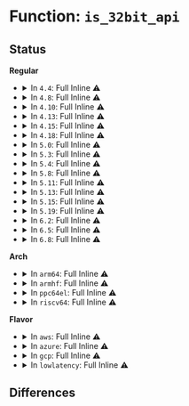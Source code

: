 # Function: <code>is_32bit_api</code>

## Status
<b>Regular</b>
<ul>
<li>
<details>
<summary>In <code>4.4</code>: Full Inline ⚠️</summary>

**Collision:** Unique Static

**Inline:** Full

**Transformation:** False

**Instances:**

```
In fs/ext4/dir.c (ffffffff81290a44)
Location: fs/ext4/dir.c:276
Inline: True
Inline callers:
  - fs/ext4/dir.c:ext4_dir_llseek
  - fs/ext4/dir.c:call_filldir
  - fs/ext4/dir.c:ext4_readdir
  - fs/ext4/dir.c:ext4_readdir
  - fs/ext4/dir.c:ext4_readdir
  - fs/ext4/dir.c:ext4_readdir
  - fs/ext4/dir.c:ext4_readdir
  - fs/ext4/dir.c:ext4_readdir
```
</details>
</li>
<li>
<details>
<summary>In <code>4.8</code>: Full Inline ⚠️</summary>

**Collision:** Unique Static

**Inline:** Full

**Transformation:** False

**Instances:**

```
In fs/ext4/dir.c (ffffffff812be054)
Location: fs/ext4/dir.c:292
Inline: True
Inline callers:
  - fs/ext4/dir.c:call_filldir
  - fs/ext4/dir.c:ext4_dir_llseek
  - fs/ext4/dir.c:ext4_readdir
  - fs/ext4/dir.c:ext4_readdir
  - fs/ext4/dir.c:ext4_readdir
  - fs/ext4/dir.c:ext4_readdir
  - fs/ext4/dir.c:ext4_readdir
  - fs/ext4/dir.c:ext4_readdir
```
</details>
</li>
<li>
<details>
<summary>In <code>4.10</code>: Full Inline ⚠️</summary>

**Collision:** Unique Static

**Inline:** Full

**Transformation:** False

**Instances:**

```
In fs/ext4/dir.c (ffffffff812d3544)
Location: fs/ext4/dir.c:293
Inline: True
Inline callers:
  - fs/ext4/dir.c:call_filldir
  - fs/ext4/dir.c:ext4_dir_llseek
  - fs/ext4/dir.c:ext4_readdir
  - fs/ext4/dir.c:ext4_readdir
  - fs/ext4/dir.c:ext4_readdir
  - fs/ext4/dir.c:ext4_readdir
  - fs/ext4/dir.c:ext4_readdir
  - fs/ext4/dir.c:ext4_readdir
```
</details>
</li>
<li>
<details>
<summary>In <code>4.13</code>: Full Inline ⚠️</summary>

**Collision:** Unique Static

**Inline:** Full

**Transformation:** False

**Instances:**

```
In fs/ext4/dir.c (ffffffff812e4f74)
Location: fs/ext4/dir.c:293
Inline: True
Inline callers:
  - fs/ext4/dir.c:call_filldir
  - fs/ext4/dir.c:ext4_dir_llseek
  - fs/ext4/dir.c:ext4_dir_llseek
  - fs/ext4/dir.c:ext4_readdir
  - fs/ext4/dir.c:ext4_readdir
  - fs/ext4/dir.c:ext4_readdir
  - fs/ext4/dir.c:ext4_readdir
  - fs/ext4/dir.c:ext4_readdir
  - fs/ext4/dir.c:ext4_readdir
  - fs/ext4/dir.c:ext4_readdir
  - fs/ext4/dir.c:ext4_readdir
```
</details>
</li>
<li>
<details>
<summary>In <code>4.15</code>: Full Inline ⚠️</summary>

**Collision:** Unique Static

**Inline:** Full

**Transformation:** False

**Instances:**

```
In fs/ext4/dir.c (ffffffff813099a4)
Location: fs/ext4/dir.c:294
Inline: True
Inline callers:
  - fs/ext4/dir.c:call_filldir
  - fs/ext4/dir.c:ext4_dir_llseek
  - fs/ext4/dir.c:ext4_dir_llseek
  - fs/ext4/dir.c:ext4_readdir
  - fs/ext4/dir.c:ext4_readdir
  - fs/ext4/dir.c:ext4_readdir
  - fs/ext4/dir.c:ext4_readdir
  - fs/ext4/dir.c:ext4_readdir
  - fs/ext4/dir.c:ext4_readdir
  - fs/ext4/dir.c:ext4_readdir
  - fs/ext4/dir.c:ext4_readdir
```
</details>
</li>
<li>
<details>
<summary>In <code>4.18</code>: Full Inline ⚠️</summary>

**Collision:** Unique Static

**Inline:** Full

**Transformation:** False

**Instances:**

```
In fs/ext4/dir.c (ffffffff81337904)
Location: fs/ext4/dir.c:293
Inline: True
Inline callers:
  - fs/ext4/dir.c:call_filldir
  - fs/ext4/dir.c:ext4_dir_llseek
  - fs/ext4/dir.c:ext4_readdir
  - fs/ext4/dir.c:ext4_readdir
  - fs/ext4/dir.c:ext4_readdir
  - fs/ext4/dir.c:ext4_readdir
  - fs/ext4/dir.c:ext4_readdir
  - fs/ext4/dir.c:ext4_readdir
```
</details>
</li>
<li>
<details>
<summary>In <code>5.0</code>: Full Inline ⚠️</summary>

**Collision:** Unique Static

**Inline:** Full

**Transformation:** False

**Instances:**

```
In fs/ext4/dir.c (ffffffff8134eb54)
Location: fs/ext4/dir.c:293
Inline: True
Inline callers:
  - fs/ext4/dir.c:call_filldir
  - fs/ext4/dir.c:call_filldir
  - fs/ext4/dir.c:ext4_dir_llseek
  - fs/ext4/dir.c:ext4_dir_llseek
  - fs/ext4/dir.c:ext4_readdir
  - fs/ext4/dir.c:ext4_readdir
  - fs/ext4/dir.c:ext4_readdir
  - fs/ext4/dir.c:ext4_readdir
  - fs/ext4/dir.c:ext4_readdir
  - fs/ext4/dir.c:ext4_readdir
  - fs/ext4/dir.c:ext4_readdir
  - fs/ext4/dir.c:ext4_readdir
  - fs/ext4/dir.c:ext4_readdir
  - fs/ext4/dir.c:ext4_readdir
  - fs/ext4/dir.c:ext4_readdir
  - fs/ext4/dir.c:ext4_readdir
```
</details>
</li>
<li>
<details>
<summary>In <code>5.3</code>: Full Inline ⚠️</summary>

**Collision:** Unique Static

**Inline:** Full

**Transformation:** False

**Instances:**

```
In fs/ext4/dir.c (ffffffff81377a33)
Location: fs/ext4/dir.c:293
Inline: True
Inline callers:
  - fs/ext4/dir.c:ext4_dx_readdir
  - fs/ext4/dir.c:ext4_dx_readdir
  - fs/ext4/dir.c:ext4_dx_readdir
  - fs/ext4/dir.c:ext4_dx_readdir
  - fs/ext4/dir.c:ext4_dx_readdir
  - fs/ext4/dir.c:ext4_dx_readdir
  - fs/ext4/dir.c:ext4_dx_readdir
  - fs/ext4/dir.c:ext4_dx_readdir
  - fs/ext4/dir.c:ext4_dx_readdir
  - fs/ext4/dir.c:ext4_dx_readdir
  - fs/ext4/dir.c:ext4_dx_readdir
  - fs/ext4/dir.c:ext4_dx_readdir
  - fs/ext4/dir.c:call_filldir
  - fs/ext4/dir.c:call_filldir
  - fs/ext4/dir.c:ext4_dir_llseek
  - fs/ext4/dir.c:ext4_dir_llseek
```
</details>
</li>
<li>
<details>
<summary>In <code>5.4</code>: Full Inline ⚠️</summary>

**Collision:** Unique Static

**Inline:** Full

**Transformation:** False

**Instances:**

```
In fs/ext4/dir.c (ffffffff8138fdb3)
Location: fs/ext4/dir.c:300
Inline: True
Inline callers:
  - fs/ext4/dir.c:ext4_dx_readdir
  - fs/ext4/dir.c:ext4_dx_readdir
  - fs/ext4/dir.c:ext4_dx_readdir
  - fs/ext4/dir.c:ext4_dx_readdir
  - fs/ext4/dir.c:ext4_dx_readdir
  - fs/ext4/dir.c:ext4_dx_readdir
  - fs/ext4/dir.c:ext4_dx_readdir
  - fs/ext4/dir.c:ext4_dx_readdir
  - fs/ext4/dir.c:ext4_dx_readdir
  - fs/ext4/dir.c:ext4_dx_readdir
  - fs/ext4/dir.c:ext4_dx_readdir
  - fs/ext4/dir.c:ext4_dx_readdir
  - fs/ext4/dir.c:call_filldir
  - fs/ext4/dir.c:call_filldir
  - fs/ext4/dir.c:ext4_dir_llseek
  - fs/ext4/dir.c:ext4_dir_llseek
```
</details>
</li>
<li>
<details>
<summary>In <code>5.8</code>: Full Inline ⚠️</summary>

**Collision:** Unique Static

**Inline:** Full

**Transformation:** False

**Instances:**

```
In fs/ext4/dir.c (ffffffff813db383)
Location: fs/ext4/dir.c:299
Inline: True
Inline callers:
  - fs/ext4/dir.c:ext4_dx_readdir
  - fs/ext4/dir.c:ext4_dx_readdir
  - fs/ext4/dir.c:ext4_dx_readdir
  - fs/ext4/dir.c:ext4_dx_readdir
  - fs/ext4/dir.c:ext4_dx_readdir
  - fs/ext4/dir.c:ext4_dx_readdir
  - fs/ext4/dir.c:call_filldir
  - fs/ext4/dir.c:ext4_dir_llseek
```
</details>
</li>
<li>
<details>
<summary>In <code>5.11</code>: Full Inline ⚠️</summary>

**Collision:** Unique Static

**Inline:** Full

**Transformation:** False

**Instances:**

```
In fs/ext4/dir.c (ffffffff813ecdb3)
Location: fs/ext4/dir.c:297
Inline: True
Inline callers:
  - fs/ext4/dir.c:ext4_dx_readdir
  - fs/ext4/dir.c:ext4_dx_readdir
  - fs/ext4/dir.c:ext4_dx_readdir
  - fs/ext4/dir.c:ext4_dx_readdir
  - fs/ext4/dir.c:ext4_dx_readdir
  - fs/ext4/dir.c:ext4_dx_readdir
  - fs/ext4/dir.c:call_filldir
  - fs/ext4/dir.c:ext4_dir_llseek
```
</details>
</li>
<li>
<details>
<summary>In <code>5.13</code>: Full Inline ⚠️</summary>

**Collision:** Unique Static

**Inline:** Full

**Transformation:** False

**Instances:**

```
In fs/ext4/dir.c (ffffffff813f32e3)
Location: fs/ext4/dir.c:316
Inline: True
Inline callers:
  - fs/ext4/dir.c:ext4_dx_readdir
  - fs/ext4/dir.c:ext4_dx_readdir
  - fs/ext4/dir.c:ext4_dx_readdir
  - fs/ext4/dir.c:ext4_dx_readdir
  - fs/ext4/dir.c:ext4_dx_readdir
  - fs/ext4/dir.c:ext4_dx_readdir
  - fs/ext4/dir.c:call_filldir
  - fs/ext4/dir.c:ext4_dir_llseek
```
</details>
</li>
<li>
<details>
<summary>In <code>5.15</code>: Full Inline ⚠️</summary>

**Collision:** Unique Static

**Inline:** Full

**Transformation:** False

**Instances:**

```
In fs/ext4/dir.c (ffffffff81445323)
Location: fs/ext4/dir.c:316
Inline: True
Inline callers:
  - fs/ext4/dir.c:ext4_dx_readdir
  - fs/ext4/dir.c:ext4_dx_readdir
  - fs/ext4/dir.c:ext4_dx_readdir
  - fs/ext4/dir.c:ext4_dx_readdir
  - fs/ext4/dir.c:ext4_dx_readdir
  - fs/ext4/dir.c:ext4_dx_readdir
  - fs/ext4/dir.c:ext4_dx_readdir
  - fs/ext4/dir.c:call_filldir
  - fs/ext4/dir.c:ext4_dir_llseek
```
</details>
</li>
<li>
<details>
<summary>In <code>5.19</code>: Full Inline ⚠️</summary>

**Collision:** Unique Static

**Inline:** Full

**Transformation:** False

**Instances:**

```
In fs/ext4/dir.c (ffffffff814c13fc)
Location: fs/ext4/dir.c:315
Inline: True
Inline callers:
  - fs/ext4/dir.c:ext4_dx_readdir
  - fs/ext4/dir.c:ext4_dx_readdir
  - fs/ext4/dir.c:ext4_dx_readdir
  - fs/ext4/dir.c:ext4_dx_readdir
  - fs/ext4/dir.c:ext4_dx_readdir
  - fs/ext4/dir.c:ext4_dx_readdir
  - fs/ext4/dir.c:ext4_dx_readdir
  - fs/ext4/dir.c:call_filldir
  - fs/ext4/dir.c:ext4_dir_llseek
```
</details>
</li>
<li>
<details>
<summary>In <code>6.2</code>: Full Inline ⚠️</summary>

**Collision:** Unique Static

**Inline:** Full

**Transformation:** False

**Instances:**

```
In fs/ext4/dir.c (ffffffff8155969c)
Location: fs/ext4/dir.c:315
Inline: True
Inline callers:
  - fs/ext4/dir.c:ext4_dx_readdir
  - fs/ext4/dir.c:ext4_dx_readdir
  - fs/ext4/dir.c:ext4_dx_readdir
  - fs/ext4/dir.c:ext4_dx_readdir
  - fs/ext4/dir.c:ext4_dx_readdir
  - fs/ext4/dir.c:ext4_dx_readdir
  - fs/ext4/dir.c:ext4_dx_readdir
  - fs/ext4/dir.c:call_filldir
  - fs/ext4/dir.c:ext4_dir_llseek
```
</details>
</li>
<li>
<details>
<summary>In <code>6.5</code>: Full Inline ⚠️</summary>

**Collision:** Unique Static

**Inline:** Full

**Transformation:** False

**Instances:**

```
In fs/ext4/dir.c (ffffffff815914b2)
Location: fs/ext4/dir.c:315
Inline: True
Inline callers:
  - fs/ext4/dir.c:ext4_dx_readdir
  - fs/ext4/dir.c:ext4_dx_readdir
  - fs/ext4/dir.c:ext4_dx_readdir
  - fs/ext4/dir.c:ext4_dx_readdir
  - fs/ext4/dir.c:ext4_dx_readdir
  - fs/ext4/dir.c:ext4_dx_readdir
  - fs/ext4/dir.c:ext4_dx_readdir
  - fs/ext4/dir.c:call_filldir
  - fs/ext4/dir.c:ext4_dir_llseek
```
</details>
</li>
<li>
<details>
<summary>In <code>6.8</code>: Full Inline ⚠️</summary>

**Collision:** Unique Static

**Inline:** Full

**Transformation:** False

**Instances:**

```
In fs/ext4/dir.c (ffffffff815ca1f2)
Location: fs/ext4/dir.c:315
Inline: True
Inline callers:
  - fs/ext4/dir.c:ext4_dx_readdir
  - fs/ext4/dir.c:ext4_dx_readdir
  - fs/ext4/dir.c:ext4_dx_readdir
  - fs/ext4/dir.c:ext4_dx_readdir
  - fs/ext4/dir.c:ext4_dx_readdir
  - fs/ext4/dir.c:ext4_dx_readdir
  - fs/ext4/dir.c:ext4_dx_readdir
  - fs/ext4/dir.c:call_filldir
  - fs/ext4/dir.c:ext4_dir_llseek
```
</details>
</li>
</ul>
<b>Arch</b>
<ul>
<li>
<details>
<summary>In <code>arm64</code>: Full Inline ⚠️</summary>

**Collision:** Unique Static

**Inline:** Full

**Transformation:** False

**Instances:**

```
In fs/ext4/dir.c (ffff80001046272c)
Location: fs/ext4/dir.c:300
Inline: True
Inline callers:
  - fs/ext4/dir.c:ext4_dx_readdir
  - fs/ext4/dir.c:ext4_dx_readdir
  - fs/ext4/dir.c:ext4_dx_readdir
  - fs/ext4/dir.c:ext4_dx_readdir
  - fs/ext4/dir.c:ext4_dx_readdir
  - fs/ext4/dir.c:ext4_dx_readdir
  - fs/ext4/dir.c:call_filldir
  - fs/ext4/dir.c:ext4_dir_llseek
```
</details>
</li>
<li>
<details>
<summary>In <code>armhf</code>: Full Inline ⚠️</summary>

**Collision:** Unique Static

**Inline:** Full

**Transformation:** False

**Instances:**

```
In fs/ext4/dir.c (0)
Location: fs/ext4/dir.c:300
Inline: True
```
</details>
</li>
<li>
<details>
<summary>In <code>ppc64el</code>: Full Inline ⚠️</summary>

**Collision:** Unique Static

**Inline:** Full

**Transformation:** False

**Instances:**

```
In fs/ext4/dir.c (c00000000057ed34)
Location: fs/ext4/dir.c:300
Inline: True
Inline callers:
  - fs/ext4/dir.c:call_filldir
  - fs/ext4/dir.c:ext4_dir_llseek
  - fs/ext4/dir.c:ext4_readdir
  - fs/ext4/dir.c:ext4_readdir
  - fs/ext4/dir.c:ext4_readdir
  - fs/ext4/dir.c:ext4_readdir
  - fs/ext4/dir.c:ext4_readdir
  - fs/ext4/dir.c:ext4_readdir
```
</details>
</li>
<li>
<details>
<summary>In <code>riscv64</code>: Full Inline ⚠️</summary>

**Collision:** Unique Static

**Inline:** Full

**Transformation:** False

**Instances:**

```
In fs/ext4/dir.c (0)
Location: fs/ext4/dir.c:300
Inline: True
```
</details>
</li>
</ul>
<b>Flavor</b>
<ul>
<li>
<details>
<summary>In <code>aws</code>: Full Inline ⚠️</summary>

**Collision:** Unique Static

**Inline:** Full

**Transformation:** False

**Instances:**

```
In fs/ext4/dir.c (ffffffff81388393)
Location: fs/ext4/dir.c:300
Inline: True
Inline callers:
  - fs/ext4/dir.c:ext4_dx_readdir
  - fs/ext4/dir.c:ext4_dx_readdir
  - fs/ext4/dir.c:ext4_dx_readdir
  - fs/ext4/dir.c:ext4_dx_readdir
  - fs/ext4/dir.c:ext4_dx_readdir
  - fs/ext4/dir.c:ext4_dx_readdir
  - fs/ext4/dir.c:ext4_dx_readdir
  - fs/ext4/dir.c:ext4_dx_readdir
  - fs/ext4/dir.c:ext4_dx_readdir
  - fs/ext4/dir.c:ext4_dx_readdir
  - fs/ext4/dir.c:ext4_dx_readdir
  - fs/ext4/dir.c:ext4_dx_readdir
  - fs/ext4/dir.c:call_filldir
  - fs/ext4/dir.c:call_filldir
  - fs/ext4/dir.c:ext4_dir_llseek
  - fs/ext4/dir.c:ext4_dir_llseek
```
</details>
</li>
<li>
<details>
<summary>In <code>azure</code>: Full Inline ⚠️</summary>

**Collision:** Unique Static

**Inline:** Full

**Transformation:** False

**Instances:**

```
In fs/ext4/dir.c (ffffffff81378e23)
Location: fs/ext4/dir.c:300
Inline: True
Inline callers:
  - fs/ext4/dir.c:ext4_dx_readdir
  - fs/ext4/dir.c:ext4_dx_readdir
  - fs/ext4/dir.c:ext4_dx_readdir
  - fs/ext4/dir.c:ext4_dx_readdir
  - fs/ext4/dir.c:ext4_dx_readdir
  - fs/ext4/dir.c:ext4_dx_readdir
  - fs/ext4/dir.c:ext4_dx_readdir
  - fs/ext4/dir.c:ext4_dx_readdir
  - fs/ext4/dir.c:ext4_dx_readdir
  - fs/ext4/dir.c:ext4_dx_readdir
  - fs/ext4/dir.c:ext4_dx_readdir
  - fs/ext4/dir.c:ext4_dx_readdir
  - fs/ext4/dir.c:call_filldir
  - fs/ext4/dir.c:call_filldir
  - fs/ext4/dir.c:ext4_dir_llseek
  - fs/ext4/dir.c:ext4_dir_llseek
```
</details>
</li>
<li>
<details>
<summary>In <code>gcp</code>: Full Inline ⚠️</summary>

**Collision:** Unique Static

**Inline:** Full

**Transformation:** False

**Instances:**

```
In fs/ext4/dir.c (ffffffff81385cf3)
Location: fs/ext4/dir.c:300
Inline: True
Inline callers:
  - fs/ext4/dir.c:ext4_dx_readdir
  - fs/ext4/dir.c:ext4_dx_readdir
  - fs/ext4/dir.c:ext4_dx_readdir
  - fs/ext4/dir.c:ext4_dx_readdir
  - fs/ext4/dir.c:ext4_dx_readdir
  - fs/ext4/dir.c:ext4_dx_readdir
  - fs/ext4/dir.c:ext4_dx_readdir
  - fs/ext4/dir.c:ext4_dx_readdir
  - fs/ext4/dir.c:ext4_dx_readdir
  - fs/ext4/dir.c:ext4_dx_readdir
  - fs/ext4/dir.c:ext4_dx_readdir
  - fs/ext4/dir.c:ext4_dx_readdir
  - fs/ext4/dir.c:call_filldir
  - fs/ext4/dir.c:call_filldir
  - fs/ext4/dir.c:ext4_dir_llseek
  - fs/ext4/dir.c:ext4_dir_llseek
```
</details>
</li>
<li>
<details>
<summary>In <code>lowlatency</code>: Full Inline ⚠️</summary>

**Collision:** Unique Static

**Inline:** Full

**Transformation:** False

**Instances:**

```
In fs/ext4/dir.c (ffffffff813999e3)
Location: fs/ext4/dir.c:300
Inline: True
Inline callers:
  - fs/ext4/dir.c:ext4_dx_readdir
  - fs/ext4/dir.c:ext4_dx_readdir
  - fs/ext4/dir.c:ext4_dx_readdir
  - fs/ext4/dir.c:ext4_dx_readdir
  - fs/ext4/dir.c:ext4_dx_readdir
  - fs/ext4/dir.c:ext4_dx_readdir
  - fs/ext4/dir.c:ext4_dx_readdir
  - fs/ext4/dir.c:ext4_dx_readdir
  - fs/ext4/dir.c:ext4_dx_readdir
  - fs/ext4/dir.c:ext4_dx_readdir
  - fs/ext4/dir.c:ext4_dx_readdir
  - fs/ext4/dir.c:ext4_dx_readdir
  - fs/ext4/dir.c:call_filldir
  - fs/ext4/dir.c:call_filldir
  - fs/ext4/dir.c:ext4_dir_llseek
  - fs/ext4/dir.c:ext4_dir_llseek
```
</details>
</li>
</ul>

## Differences

